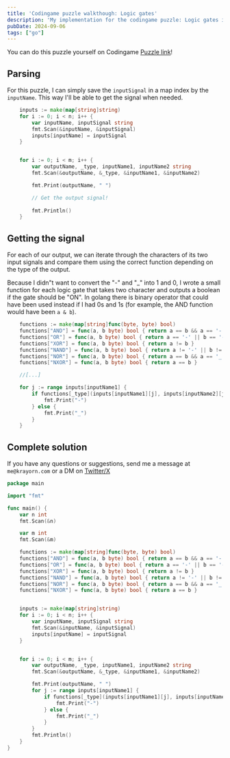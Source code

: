 ```yaml
---
title: 'Codingame puzzle walkthough: Logic gates'
description: 'My implementation for the codingame puzzle: Logic gates in golang'
pubDate: 2024-09-06
tags: ["go"]
---
```


You can do this puzzle yourself on Codingame [Puzzle link](https://www.codingame.com/ide/puzzle/logic-gates)!

## Parsing 

For this puzzle, I can simply save the `inputSignal` in a map index by the `inputName`. This way I'll be able to get the signal when needed.

```go
	inputs := make(map[string]string)
	for i := 0; i < n; i++ {
		var inputName, inputSignal string
		fmt.Scan(&inputName, &inputSignal)
		inputs[inputName] = inputSignal
	}


	for i := 0; i < m; i++ {
		var outputName, _type, inputName1, inputName2 string
		fmt.Scan(&outputName, &_type, &inputName1, &inputName2)

		fmt.Print(outputName, " ")

		// Get the output signal!
		
		fmt.Println()
	}
```

## Getting the signal

For each of our output, we can iterate through the characters of its two input signals and compare them using the correct function depending on the type of the output.

Because I didn"t want to convert the "-" and "_" into 1 and 0, I wrote a small function for each logic gate that takes two character and outputs a boolean if the gate should be "ON". In golang there is binary operator that could have been used instead if I had 0s and 1s (for example, the AND function would have been `a & b`).


```go
	functions := make(map[string]func(byte, byte) bool)
	functions["AND"] = func(a, b byte) bool { return a == b && a == '-' }
	functions["OR"] = func(a, b byte) bool { return a == '-' || b == '-' }
	functions["XOR"] = func(a, b byte) bool { return a != b }
	functions["NAND"] = func(a, b byte) bool { return a != '-' || b != '-' }
	functions["NOR"] = func(a, b byte) bool { return a == b && a == '_' }
	functions["NXOR"] = func(a, b byte) bool { return a == b }

	//[...]

	for j := range inputs[inputName1] {
		if functions[_type](inputs[inputName1][j], inputs[inputName2][j]) {
			fmt.Print("-")
		} else {
			fmt.Print("_")
		}
	}

```

## Complete solution

If you have any questions or suggestions, send me a message at `me@krayorn.com` or a DM on [Twitter/X](https://x.com/Krayorn)

```go
package main

import "fmt"

func main() {
	var n int
	fmt.Scan(&n)

	var m int
	fmt.Scan(&m)

	functions := make(map[string]func(byte, byte) bool)
	functions["AND"] = func(a, b byte) bool { return a == b && a == '-' }
	functions["OR"] = func(a, b byte) bool { return a == '-' || b == '-' }
	functions["XOR"] = func(a, b byte) bool { return a != b }
	functions["NAND"] = func(a, b byte) bool { return a != '-' || b != '-' }
	functions["NOR"] = func(a, b byte) bool { return a == b && a == '_' }
	functions["NXOR"] = func(a, b byte) bool { return a == b }


	inputs := make(map[string]string)
	for i := 0; i < n; i++ {
		var inputName, inputSignal string
		fmt.Scan(&inputName, &inputSignal)
		inputs[inputName] = inputSignal
	}


	for i := 0; i < m; i++ {
		var outputName, _type, inputName1, inputName2 string
		fmt.Scan(&outputName, &_type, &inputName1, &inputName2)

		fmt.Print(outputName, " ")
		for j := range inputs[inputName1] {
			if functions[_type](inputs[inputName1][j], inputs[inputName2][j]) {
				fmt.Print("-")
			} else {
				fmt.Print("_")
			}
		}
		fmt.Println()
	}
}
```